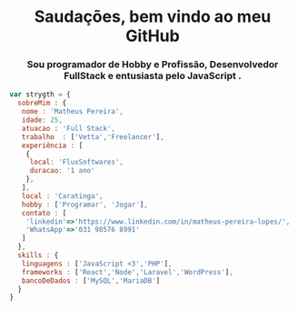 <h1 align="center">Saudações, bem vindo ao meu GitHub</h1>
<h3 align="center">Sou programador de Hobby e Profissão, Desenvolvedor FullStack e entusiasta pelo JavaScript .</h3>

```js
var strygth = {
  sobreMim : {
   nome : 'Matheus Pereira',
   idade: 25,
   atuacao : 'Full Stack',
   trabalho  : ['Vetta','Freelancer'],
   experiência : [
    {
     local: 'FluxSoftwares',
     duracao: '1 ano'
    },
   ],
   local : 'Caratinga',
   hobby : ['Programar', 'Jogar'],
   contato : [
    'linkedin'=>'https://www.linkedin.com/in/matheus-pereira-lopes/',
    'WhatsApp'=>'031 98576 8991'
   ]
  },
  skills : {
   linguagens : ['JavaScript <3','PHP'],
   frameworks : ['React','Node','Laravel','WordPress'],
   bancoDeDados : ['MySQL','MariaDB']
  }
}
```
